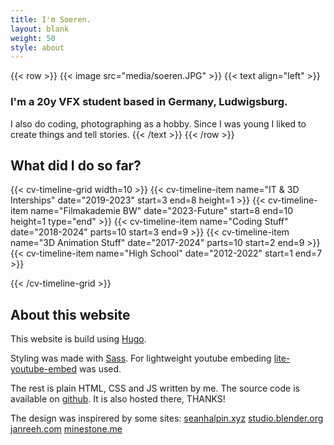 ```yaml
---
title: I'm Soeren.
layout: blank 
weight: 50
style: about
---
```


{{< row >}}
{{< image src="media/soeren.JPG" >}}
{{< text align="left" >}}
### I'm a 20y VFX student based in Germany, Ludwigsburg.
I also do coding, photographing as a hobby. Since I was young I liked to create things and tell stories.
{{< /text >}}
{{< /row >}}

## What did I do so far?

<!--
Past:   1 
2017:   2
2018:   3
2019:   4
2020:   5
2021:   6
2022:   7
2023:   8
2024:   9
Future: 10
-->



{{< cv-timeline-grid width=10 >}}
    {{< cv-timeline-item name="IT & 3D Interships" date="2019-2023" start=3 end=8 height=1 >}}
    {{< cv-timeline-item name="Filmakademie BW" date="2023-Future" start=8 end=10 height=1 type="end" >}}
    <!-- {{< cv-timeline-item name="Shortfilms For Youth Service" date="2018-2021" parts=10 start=3 end=6 >}} -->
    {{< cv-timeline-item name="Coding Stuff" date="2018-2024" parts=10 start=3 end=9 >}}
    {{< cv-timeline-item name="3D Animation Stuff" date="2017-2024" parts=10 start=2 end=9 >}}
    {{< cv-timeline-item name="High School" date="2012-2022" start=1 end=7 >}}





{{< /cv-timeline-grid >}}

## About this website

This website is build using [Hugo](https://gohugo.io/). 

Styling was made with [Sass](https://sass-lang.com).
For lightweight youtube embeding [lite-youtube-embed](https://github.com/paulirish/lite-youtube-embed) was used. 

The rest is plain HTML, CSS and JS written by me. The source code is available on [github](https://github.com/FScociety/fscociety.github.io). It is also hosted there, THANKS!

The design was inspirered by some sites:
[seanhalpin.xyz](https://www.seanhalpin.xyz/)
[studio.blender.org](https://studio.blender.org/)
[janreeh.com](https://janreeh.com/)
[minestone.me](https://mikestone.me/)
